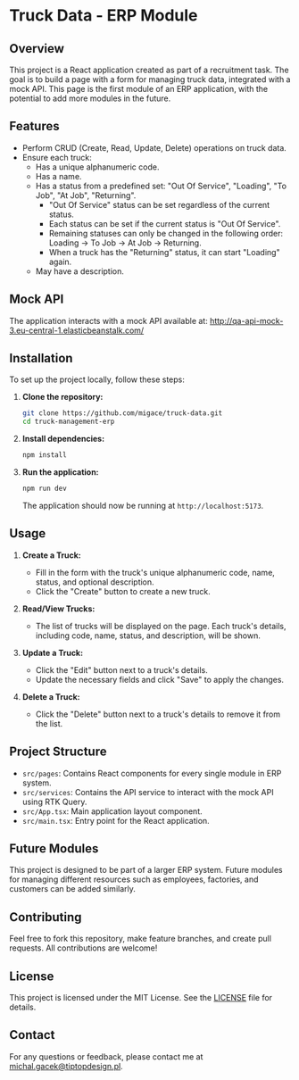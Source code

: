 # Truck Data - ERP Module

## Overview

This project is a React application created as part of a recruitment task. The goal is to build a page with a form for managing truck data, integrated with a mock API. This page is the first module of an ERP application, with the potential to add more modules in the future.

## Features

- Perform CRUD (Create, Read, Update, Delete) operations on truck data.
- Ensure each truck:
  - Has a unique alphanumeric code.
  - Has a name.
  - Has a status from a predefined set: "Out Of Service", "Loading", "To Job", "At Job", "Returning".
    - "Out Of Service" status can be set regardless of the current status.
    - Each status can be set if the current status is "Out Of Service".
    - Remaining statuses can only be changed in the following order: Loading -> To Job -> At Job -> Returning.
    - When a truck has the "Returning" status, it can start "Loading" again.
  - May have a description.

## Mock API

The application interacts with a mock API available at:
http://qa-api-mock-3.eu-central-1.elasticbeanstalk.com/

## Installation

To set up the project locally, follow these steps:

1. **Clone the repository:**

   ```bash
   git clone https://github.com/migace/truck-data.git
   cd truck-management-erp
   ```

2. **Install dependencies:**

   ```bash
   npm install
   ```

3. **Run the application:**

   ```bash
   npm run dev
   ```

   The application should now be running at `http://localhost:5173`.

## Usage

1. **Create a Truck:**
   - Fill in the form with the truck's unique alphanumeric code, name, status, and optional description.
   - Click the "Create" button to create a new truck.

2. **Read/View Trucks:**
   - The list of trucks will be displayed on the page. Each truck's details, including code, name, status, and description, will be shown.

3. **Update a Truck:**
   - Click the "Edit" button next to a truck's details.
   - Update the necessary fields and click "Save" to apply the changes.

4. **Delete a Truck:**
   - Click the "Delete" button next to a truck's details to remove it from the list.

## Project Structure

- `src/pages`: Contains React components for every single module in ERP system.
- `src/services`: Contains the API service to interact with the mock API using RTK Query.
- `src/App.tsx`: Main application layout component.
- `src/main.tsx`: Entry point for the React application.

## Future Modules

This project is designed to be part of a larger ERP system. Future modules for managing different resources such as employees, factories, and customers can be added similarly.

## Contributing

Feel free to fork this repository, make feature branches, and create pull requests. All contributions are welcome!

## License

This project is licensed under the MIT License. See the [LICENSE](LICENSE) file for details.

## Contact

For any questions or feedback, please contact me at michal.gacek@tiptopdesign.pl.
